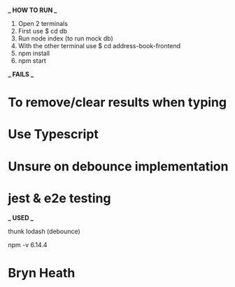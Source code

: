 **_ HOW TO RUN _**

1. Open 2 terminals
2. First use \$ cd db
3. Run node index (to run mock db)
4. With the other terminal use \$ cd address-book-frontend
5. npm install
6. npm start

**_ FAILS _**

# To remove/clear results when typing

# Use Typescript

# Unsure on debounce implementation

# jest & e2e testing

**_ USED _**

thunk
lodash (debounce)

npm -v
6.14.4

# Bryn Heath
